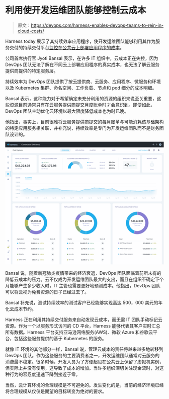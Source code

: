# 利用使开发运维团队能够控制云成本

> 原文：<https://devops.com/harness-enables-devops-teams-to-rein-in-cloud-costs/>

Harness today 展示了其持续效率应用程序，使开发运维团队能够利用其作为服务交付的持续交付平台[监控在公共云上部署应用程序的成本](https://www.prnewswire.com/news-releases/harness-democratizes-cloud-cost-data-for-engineering-teams-with-continuous-efficiency-301072657.html)。

公司首席执行官 Jyoti Bansal 表示，在许多 IT 组织中，云成本正在失控，因为 DevOps 团队无法了解在不同云上部署应用程序的真实成本，也无法了解云服务提供商提供的特定服务层。

持续效率为 DevOps 团队提供了按云提供商、云服务、应用程序、微服务和环境以及 Kubernetes 集群、命名空间、工作负载、节点和 pod 细分的成本明细。

Bansal 表示，这种能力对于希望确定未充分利用的资源的组织来说至关重要，这些资源目前通常只有在云服务提供商提交月度账单时才会意识到。即便如此，DevOps 团队主动优化云环境以最大限度降低成本也为时已晚。

他指出，事实上，目前很难将云服务提供商提交的每月账单与可能消耗该基础架构的特定应用服务相关联，并补充说，持续效率是专门为开发运维团队而不是财务团队设计的。

![](img/15c7d2cf5b20f671173ceaae01b70a1e.png)

Bansal 说，随着新冠肺炎疫情带来的经济衰退，DevOps 团队面临着前所未有的降低云成本的压力。云不仅成为开发运维团队最大的支出，而且在组织不确定下个月能够产生多少收入时，IT 主管也需要更好地预测成本。他指出，DevOps 团队可以将云视为免费资源的日子已经过去了。

Bansal 补充说，测试持续效率的测试客户已经能够实现高达 500，000 美元的年化云成本节约。

Harness 正在利用其持续交付服务来自动发现云成本，而无需 IT 团队手动标记云资源。作为一个以服务形式访问的 CD 平台，Harness 能够代表其客户实时汇总所有数据。Harness 平台支持亚马逊网络服务(AWS)、微软 Azure 和谷歌云平台，包括这些服务提供的基于 Kubernetes 的服务。

就像 IT 环境的其他部分一样，Bansal 说，管理云成本的责任将越来越多地转移到 DevOps 团队。作为这些服务的主要消费者之一，开发运维团队通常对云服务的消费最不稳定。很多时候，开发人员为了方便起见在公共云上保留了虚拟机实例，但实际上并没有使用，这导致了成本的增加。当许多组织深切关注现金流时，对这种行为的容忍度迅速下降到接近于零。

当然，云计算环境的合理规模是不可避免的。发生变化的是，当前的经济环境已经将合理规模从仅仅是期望的目标转变为绝对的要求。